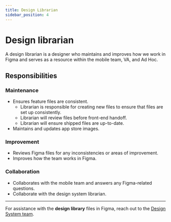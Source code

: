 ```yaml
---
title: Design Librarian
sidebar_position: 4
---
```


# Design librarian

A design librarian is a designer who maintains and improves how we work in Figma and serves as a resource within the mobile team, VA, and Ad Hoc.

## Responsibilities

### Maintenance
* Ensures feature files are consistent.
    * Librarian is responsible for creating new files to ensure that files are set up consistently.
    * Librarian will review files before front-end handoff.
    * Librarian will ensure shipped files are up-to-date.
* Maintains and updates app store images.

### Improvement
* Reviews Figma files for any inconsistencies or areas of improvement.
* Improves how the team works in Figma.

### Collaboration
* Collaborates with the mobile team and answers any Figma-related questions.
* Collaborate with the design system librarian.


----------
For assistance with the **design library** files in Figma, reach out to the [Design System team](https://department-of-veterans-affairs.github.io/va-mobile-app/design/Intro).
